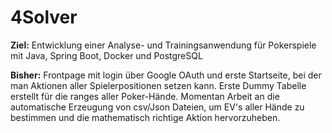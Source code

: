 # 4Solver

**Ziel:** 
Entwicklung einer Analyse- und Trainingsanwendung für Pokerspiele mit Java, Spring Boot, Docker und PostgreSQL

**Bisher:**
Frontpage mit login über Google OAuth und erste Startseite, bei der man Aktionen aller Spielerpositionen setzen kann. Erste Dummy Tabelle erstellt für die ranges aller Poker-Hände. Momentan Arbeit an die automatische Erzeugung von csv/Json Dateien, um EV's aller Hände zu bestimmen und die mathematisch richtige Aktion hervorzuheben.

